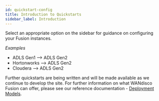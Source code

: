 ```yaml
---
id: quickstart-config
title: Introduction to Quickstarts
sidebar_label: Introduction
---
```


Select an appropriate option on the sidebar for guidance on configuring your Fusion instances.

_Examples_

* ADLS Gen1 --> ADLS Gen2
* Hortonworks --> ADLS Gen2
* Cloudera --> ADLS Gen2

Further quickstarts are being written and will be made available as we continue to develop the site. For further information on what WANdisco Fusion can offer, please see our reference documentation - [Deployment Models](https://docs.wandisco.com/bigdata/wdfusion/#_deployment_models).
